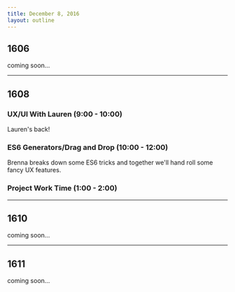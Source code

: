 ```yaml
---
title: December 8, 2016
layout: outline
---
```


## 1606
coming soon...

***

## 1608

### UX/UI With Lauren (9:00 - 10:00)
Lauren's back!

### ES6 Generators/Drag and Drop (10:00 - 12:00)
Brenna breaks down some ES6 tricks and together we'll hand roll some fancy UX features.

### Project Work Time (1:00 - 2:00)

***

## 1610
coming soon...

***

## 1611
coming soon...
